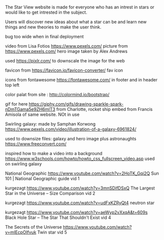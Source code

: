 The Star View website is made for everyone who has an intrest in stars or would like to get intrested in the subject.

Users will discover new ideas about what a star can be and learn new things and new theories to make the user  think.





bug too wide when in final deployment

video from Lisa Fotios https://www.pexels.com/
picture from https://www.pexels.com/ hero image
taken by Alex Andrews

used https://pixlr.com/ to downscale the image for the web

favicon from https://favicon.io/favicon-converter/ fav icon

icons from fontawesome https://fontawesome.com/ in footer and in header top left

color palat from site : http://colormind.io/bootstrap/ 

gif for here https://giphy.com/gifs/drawing-sparkle-spark-nDmTGama5e9ZH6mlT3 from Charlotte, rocket ship embed from Francis Amisola of same website. NOt in use 

Swirling galaxy: made by Samphan Korwong
https://www.pexels.com/video/illustration-of-a-galaxy-6961824/

used to downsize files: galaxy and hero image plus astronaughts
https://www.freeconvert.com/

inspired how to make a video into a background 
https://www.w3schools.com/howto/howto_css_fullscreen_video.asp
used on swirling galaxy

National Geographic
https://www.youtube.com/watch?v=2HoTK_Gqi2Q
Sun 101 | National Geographic guide vid 1

kurgezagt
https://www.youtube.com/watch?v=3mnSDifDSxQ
The Largest Star in the Universe – Size Comparison vid 2

kurgezagt
https://www.youtube.com/watch?v=udFxKZRyQt4
neutron star

kurgezagt
https://www.youtube.com/watch?v=aeWyp2vXxqA&t=609s
Black Hole Star – The Star That Shouldn't Exist vid 4


The Secrets of the Universe
https://www.youtube.com/watch?v=mIEcpOIfvuk
Twin star vid 5